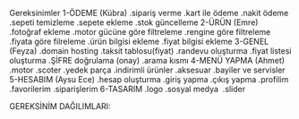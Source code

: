 Gereksinimler
1-ÖDEME (Kübra)
.sipariş verme 
.kart ile ödeme 
.nakit ödeme
.sepeti temizleme 
.sepete ekleme
.stok güncelleme
2-ÜRÜN (Emre)
.fotoğraf ekleme 
.motor gücüne göre filtreleme
.rengine göre filtreleme 
.fiyata göre filreleme
.ürün bilgisi ekleme
.fiyat bilgisi ekleme
3-GENEL (Feyza)
.domain hosting
.taksit tablosu(fiyat)
.randevu oluşturma
.fiyat listesi oluşturma 
.ŞİFRE doğrulama (onay)
.arama kısmı
4-MENÜ YAPMA (Ahmet)
.motor
.scoter
.yedek parça
.indirimli ürünler
.aksesuar
.bayiler ve servisler
5-HESABIM (Aysu Ece)
.hesap oluşturma
.giriş yapma
.çıkış yapma
.profilim
.favorilerim
.siparişlerim
6-TASARIM
.logo
.sosyal medya 
.slider

GEREKSİNİM DAĞILIMLARI:

